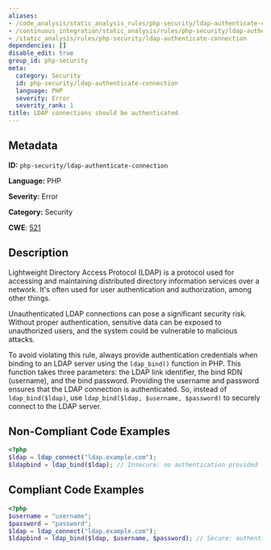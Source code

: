 ```yaml
---
aliases:
- /code_analysis/static_analysis_rules/php-security/ldap-authenticate-connection
- /continuous_integration/static_analysis/rules/php-security/ldap-authenticate-connection
- /static_analysis/rules/php-security/ldap-authenticate-connection
dependencies: []
disable_edit: true
group_id: php-security
meta:
  category: Security
  id: php-security/ldap-authenticate-connection
  language: PHP
  severity: Error
  severity_rank: 1
title: LDAP connections should be authenticated
---
```

<!--  SOURCED FROM https://github.com/DataDog/datadog-static-analyzer-rule-docs -->


## Metadata
**ID:** `php-security/ldap-authenticate-connection`

**Language:** PHP

**Severity:** Error

**Category:** Security

**CWE**: [521](https://cwe.mitre.org/data/definitions/521.html)

## Description
Lightweight Directory Access Protocol (LDAP) is a protocol used for accessing and maintaining distributed directory information services over a network. It's often used for user authentication and authorization, among other things.

Unauthenticated LDAP connections can pose a significant security risk. Without proper authentication, sensitive data can be exposed to unauthorized users, and the system could be vulnerable to malicious attacks.

To avoid violating this rule, always provide authentication credentials when binding to an LDAP server using the `ldap_bind()` function in PHP. This function takes three parameters: the LDAP link identifier, the bind RDN (username), and the bind password. Providing the username and password ensures that the LDAP connection is authenticated. So, instead of `ldap_bind($ldap)`, use `ldap_bind($ldap, $username, $password)` to securely connect to the LDAP server.

## Non-Compliant Code Examples
```php
<?php
$ldap = ldap_connect("ldap.example.com");
$ldapbind = ldap_bind($ldap); // Insecure: no authentication provided
```

## Compliant Code Examples
```php
<?php
$username = "username";
$password = "password";
$ldap = ldap_connect("ldap.example.com");
$ldapbind = ldap_bind($ldap, $username, $password); // Secure: authentication provided
```
